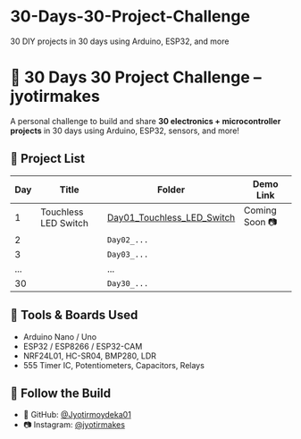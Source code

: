 # 30-Days-30-Project-Challenge
30 DIY projects in 30 days using Arduino, ESP32, and more
# 🔧 30 Days 30 Project Challenge – jyotirmakes

A personal challenge to build and share **30 electronics + microcontroller projects** in 30 days using Arduino, ESP32, sensors, and more!

## 📅 Project List

| Day | Title                     | Folder                               | Demo Link     |
|-----|---------------------------|--------------------------------------|---------------|
| 1   | Touchless LED Switch      | [Day01_Touchless_LED_Switch](./Day01_Touchless_LED_Switch) | Coming Soon 📷 |
| 2   |                           | `Day02_...`                          |               |
| 3   |                           | `Day03_...`                          |               |
| ... |                           | ...                                  |               |
| 30  |                           | `Day30_...`                          |               |

## 🧰 Tools & Boards Used
- Arduino Nano / Uno
- ESP32 / ESP8266 / ESP32-CAM
- NRF24L01, HC-SR04, BMP280, LDR
- 555 Timer IC, Potentiometers, Capacitors, Relays

## 🔗 Follow the Build
- 🧠 GitHub: [@Jyotirmoydeka01](https://github.com/Jyotirmoydeka01)
- 📷 Instagram: [@jyotirmakes](https://instagram.com/jyotirmakes)
